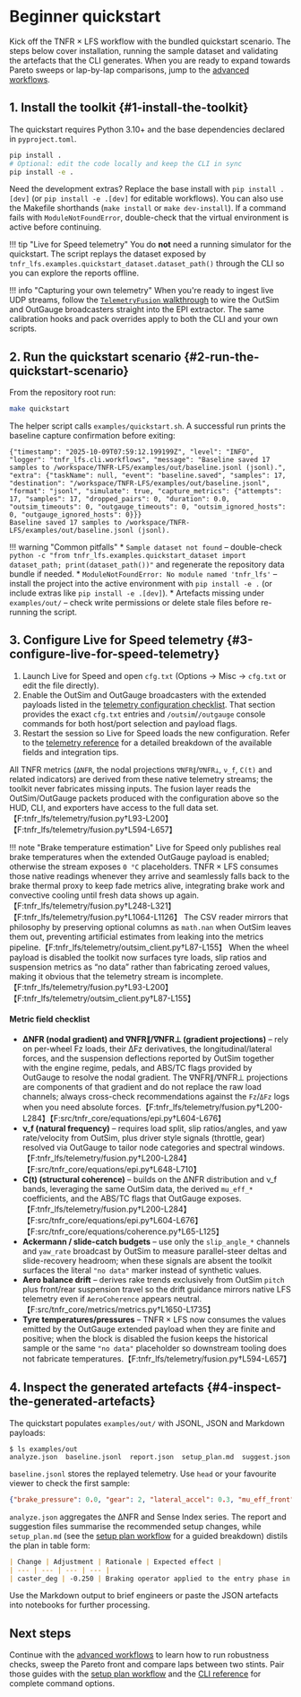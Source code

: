 # Beginner quickstart

Kick off the TNFR × LFS workflow with the bundled quickstart scenario. The
steps below cover installation, running the sample dataset and validating the
artefacts that the CLI generates. When you are ready to expand towards Pareto
sweeps or lap-by-lap comparisons, jump to the
[advanced workflows](advanced_workflows.md).

## 1. Install the toolkit {#1-install-the-toolkit}

The quickstart requires Python 3.10+ and the base dependencies declared in
`pyproject.toml`.

```bash
pip install .
# Optional: edit the code locally and keep the CLI in sync
pip install -e .
```

Need the development extras? Replace the base install with
`pip install .[dev]` (or `pip install -e .[dev]` for editable workflows). You
can also use the Makefile shorthands (`make install` or `make dev-install`).
If a command fails with `ModuleNotFoundError`, double-check that the virtual
environment is active before continuing.

!!! tip "Live for Speed telemetry"
    You do **not** need a running simulator for the quickstart. The script
    replays the dataset exposed by
    `tnfr_lfs.examples.quickstart_dataset.dataset_path()` through the CLI so you
    can explore the reports offline.

!!! info "Capturing your own telemetry"
    When you're ready to ingest live UDP streams, follow the
    [`TelemetryFusion` walkthrough](reference/autoapi/tnfr_lfs/telemetry/fusion/index.md#telemetryfusion)
    to wire the OutSim and OutGauge broadcasters straight into the EPI
    extractor. The same calibration hooks and pack overrides apply to both the
    CLI and your own scripts.

## 2. Run the quickstart scenario {#2-run-the-quickstart-scenario}

From the repository root run:

```bash
make quickstart
```

The helper script calls `examples/quickstart.sh`. A successful run prints the
baseline capture confirmation before exiting:

```text
{"timestamp": "2025-10-09T07:59:12.199199Z", "level": "INFO", "logger": "tnfr_lfs.cli.workflows", "message": "Baseline saved 17 samples to /workspace/TNFR-LFS/examples/out/baseline.jsonl (jsonl).", "extra": {"taskName": null, "event": "baseline.saved", "samples": 17, "destination": "/workspace/TNFR-LFS/examples/out/baseline.jsonl", "format": "jsonl", "simulate": true, "capture_metrics": {"attempts": 17, "samples": 17, "dropped_pairs": 0, "duration": 0.0, "outsim_timeouts": 0, "outgauge_timeouts": 0, "outsim_ignored_hosts": 0, "outgauge_ignored_hosts": 0}}}
Baseline saved 17 samples to /workspace/TNFR-LFS/examples/out/baseline.jsonl (jsonl).
```

!!! warning "Common pitfalls"
    * `Sample dataset not found` – double-check
      `python -c "from tnfr_lfs.examples.quickstart_dataset import dataset_path; print(dataset_path())"`
      and regenerate the repository data bundle if needed.
    * `ModuleNotFoundError: No module named 'tnfr_lfs'` – install the project
      into the active environment with `pip install -e .` (or include extras
      like `pip install -e .[dev]`).
    * Artefacts missing under `examples/out/` – check write permissions or
      delete stale files before re-running the script.

## 3. Configure Live for Speed telemetry {#3-configure-live-for-speed-telemetry}

1. Launch Live for Speed and open `cfg.txt` (Options → Misc → `cfg.txt`
   or edit the file directly).
2. Enable the OutSim and OutGauge broadcasters with the extended payloads listed
   in the [telemetry configuration checklist](telemetry.md#required-simulators-settings).
   That section provides the exact `cfg.txt` entries and `/outsim`/`/outgauge`
   console commands for both host/port selection and payload flags.
3. Restart the session so Live for Speed loads the new configuration. Refer to
   the [telemetry reference](telemetry.md) for a detailed breakdown of the
   available fields and integration tips.

All TNFR metrics (`ΔNFR`, the nodal projections `∇NFR∥`/`∇NFR⊥`, `ν_f`,
`C(t)` and related indicators) are derived from these native telemetry
streams; the toolkit never fabricates missing inputs. The fusion layer reads
the OutSim/OutGauge packets produced with the configuration above so the HUD,
CLI, and exporters have access to the full data set.【F:tnfr_lfs/telemetry/fusion.py†L93-L200】【F:tnfr_lfs/telemetry/fusion.py†L594-L657】

!!! note "Brake temperature estimation"
    Live for Speed only publishes real brake temperatures when the extended OutGauge payload is enabled; otherwise the stream exposes `0 °C` placeholders. TNFR × LFS consumes those native readings whenever they arrive and seamlessly falls back to the brake thermal proxy to keep fade metrics alive, integrating brake work and convective cooling until fresh data shows up again.【F:tnfr_lfs/telemetry/fusion.py†L248-L321】【F:tnfr_lfs/telemetry/fusion.py†L1064-L1126】
    The CSV reader mirrors that philosophy by preserving optional columns as `math.nan` when OutSim leaves them out, preventing artificial estimates from leaking into the metrics pipeline.【F:tnfr_lfs/telemetry/outsim_client.py†L87-L155】 When the wheel payload is disabled the toolkit now surfaces tyre loads, slip ratios and suspension metrics as “no data” rather than fabricating zeroed values, making it obvious that the telemetry stream is incomplete.【F:tnfr_lfs/telemetry/fusion.py†L93-L200】【F:tnfr_lfs/telemetry/outsim_client.py†L87-L155】

#### Metric field checklist

- **ΔNFR (nodal gradient) and ∇NFR∥/∇NFR⊥ (gradient projections)** – rely on
  per-wheel Fz loads, their ΔFz derivatives, the longitudinal/lateral
  forces, and the suspension deflections reported by OutSim together with
  the engine regime, pedals, and ABS/TC flags provided by OutGauge to
  resolve the nodal gradient.  The ∇NFR∥/∇NFR⊥ projections are components of
  that gradient and do not replace the raw load channels; always cross-check
  recommendations against the `Fz`/`ΔFz` logs when you need absolute forces.【F:tnfr_lfs/telemetry/fusion.py†L200-L284】【F:src/tnfr_core/equations/epi.py†L604-L676】
- **ν_f (natural frequency)** – requires load split, slip ratios/angles,
  and yaw rate/velocity from OutSim, plus driver style signals (throttle,
  gear) resolved via OutGauge to tailor node categories and spectral
  windows.【F:tnfr_lfs/telemetry/fusion.py†L200-L284】【F:src/tnfr_core/equations/epi.py†L648-L710】
- **C(t) (structural coherence)** – builds on the ΔNFR distribution and
  ν_f bands, leveraging the same OutSim data, the derived `mu_eff_*`
  coefficients, and the ABS/TC flags that OutGauge exposes.【F:tnfr_lfs/telemetry/fusion.py†L200-L284】【F:src/tnfr_core/equations/epi.py†L604-L676】【F:src/tnfr_core/equations/coherence.py†L65-L125】
- **Ackermann / slide-catch budgets** – use only the `slip_angle_*`
  channels and `yaw_rate` broadcast by OutSim to measure parallel-steer
  deltas and slide-recovery headroom; when these signals are absent the
  toolkit surfaces the literal `"no data"` marker instead of synthetic
  values.
- **Aero balance drift** – derives rake trends exclusively from OutSim
  `pitch` plus front/rear suspension travel so the drift guidance mirrors
  native LFS telemetry even if `AeroCoherence` appears neutral.【F:src/tnfr_core/metrics/metrics.py†L1650-L1735】
- **Tyre temperatures/pressures** – TNFR × LFS now consumes the values
  emitted by the OutGauge extended payload when they are finite and
  positive; when the block is disabled the fusion keeps the historical
  sample or the same `"no data"` placeholder so downstream tooling does
  not fabricate temperatures.【F:tnfr_lfs/telemetry/fusion.py†L594-L657】

## 4. Inspect the generated artefacts {#4-inspect-the-generated-artefacts}

The quickstart populates `examples/out/` with JSONL, JSON and Markdown payloads:

```text
$ ls examples/out
analyze.json  baseline.jsonl  report.json  setup_plan.md  suggest.json
```

`baseline.jsonl` stores the replayed telemetry. Use `head` or your favourite
viewer to check the first sample:

```json
{"brake_pressure": 0.0, "gear": 2, "lateral_accel": 0.3, "mu_eff_front": 0.07281199941750399, "nfr": 500.0, "si": 0.88, "speed": 18.24, "steer": 0.06, "throttle": 0.95, "timestamp": 0.0, "vertical_load": 5000.0, "yaw_rate": 0.21}
```

`analyze.json` aggregates the ΔNFR and Sense Index series. The report and
suggestion files summarise the recommended setup changes, while
`setup_plan.md` (see the [setup plan workflow](setup_plan.md) for a guided breakdown) distils the plan in table form:

```markdown
| Change | Adjustment | Rationale | Expected effect |
| --- | --- | --- | --- |
| caster_deg | -0.250 | Braking operator applied to the entry phase in microsector 0... | -0.2° caster |
```

Use the Markdown output to brief engineers or paste the JSON artefacts into
notebooks for further processing.

## Next steps

Continue with the [advanced workflows](advanced_workflows.md) to learn how to
run robustness checks, sweep the Pareto front and compare laps between two
stints. Pair those guides with the [setup plan workflow](setup_plan.md) and the
[CLI reference](cli.md) for complete command options.
